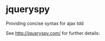 jqueryspy
=========

Providing concise syntax for ajax tdd

See <a href="http://jqueryspy.com/">http://jqueryspy.com/</a> for further details:

				
